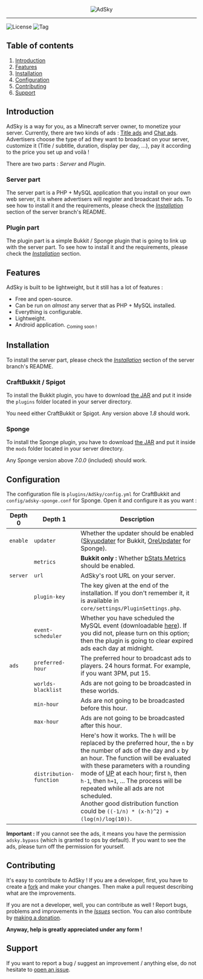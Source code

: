 <div align="center">

![AdSky](https://i.imgur.com/iXDw1o9.png)

</div>

----------

![License](https://img.shields.io/github/license/Skyost/AdSky.svg?style=flat-square)
![Tag](https://img.shields.io/github/tag/Skyost/AdSky.svg?style=flat-square)

## Table of contents
 1. [Introduction](#introduction)
 2. [Features](#features)
 3. [Installation](#installation)
 4. [Configuration](#configuration)
 5. [Contributing](#contributing)
 6. [Support](#support)

## Introduction
AdSky is a way for you, as a Minecraft server owner, to monetize your server. Currently, there are two kinds of ads : [Title ads](https://github.com/Skyost/AdSky/blob/server/assets/img/previews/preview-0.png) and [Chat ads](https://github.com/Skyost/AdSky/blob/server/assets/img/previews/preview-1.png). Advertisers choose the type of ad they want to broadcast on your server, customize it (Title / subtitle, duration, display per day, ...), pay it according to the price you set up and voilà !

There are two parts : *Server* and *Plugin*.

### Server part
The server part is a PHP + MySQL application that you install on your own web server, it is where advertisers will register and broadcast their ads. To see how to install it and the requirements, please check the [*Installation*](https://github.com/Skyost/AdSky/tree/server#installation) section of the server branch's README.

### Plugin part
The plugin part is a simple Bukkit / Sponge plugin that is going to link up with the server part. To see how to install it and the requirements, please check the [*Installation*](#installation) section.

## Features
AdSky is built to be lightweight, but it still has a lot of features :

 - Free and open-source.
 - Can be run on *almost* any server that as PHP + MySQL installed.
 - Everything is configurable.
 - Lightweight.
 - Android application. <sub>Coming soon !</sub>

## Installation

To install the server part, please check the [*Installation*](https://github.com/Skyost/AdSky#installation) section of the server branch's README.

### CraftBukkit / Spigot

To install the Bukkit plugin, you have to download [the JAR](https://dev.bukkit.org/projects/adsky/files) and put it inside the `plugins` folder located in your server directory.

You need either CraftBukkit or Spigot. Any version above _1.8_ should work.

### Sponge

To install the Sponge plugin, you have to download [the JAR](https://ore.spongepowered.org/Skyost/AdSky/versions/recommended/download) and put it inside the `mods` folder located in your server directory.

Any Sponge version above _7.0.0_ (included) should work.

## Configuration
The configuration file is `plugins/AdSky/config.yml` for CraftBukkit and `config/adsky-sponge.conf` for Sponge. Open it and configure it as you want :

| Depth 0  | Depth 1                 | Description                                                                                                                                                                                                                                                                                                                                                                                                                                                                                          |
| -------- | ----------------------- | ---------------------------------------------------------------------------------------------------------------------------------------------------------------------------------------------------------------------------------------------------------------------------------------------------------------------------------------------------------------------------------------------------------------------------------------------------------------------------------------------------- |
| `enable` | `updater`               | Whether the updater should be enabled ([Skyupdater](https://www.skyost.eu/skyupdater.txt) for Bukkit, [OreUpdater](https://github.com/Skyost/AdSky/blob/plugin/adsky-sponge/src/main/java/fr/skyost/adsky/sponge/utils/OreUpdater.java) for Sponge).                                                                                                                                                                                                                                                 |
|          | `metrics`               | **Bukkit only :** Whether [bStats Metrics](https://bstats.org/) should be enabled.                                                                                                                                                                                                                                                                                                                                                                                                                   |
| `server` | `url`                   | AdSky's root URL on your server.                                                                                                                                                                                                                                                                                                                                                                                                                                                                     |
|          | `plugin-key`            | The key given at the end of the installation. If you don't remember it, it is available in `core/settings/PluginSettings.php`.                                                                                                                                                                                                                                                                                                                                                                       |
|          | `event-scheduler`       | Whether you have scheduled the MySQL event (downloadable [here](https://github.com/Skyost/AdSky/blob/server/install/sql/clearExpiredAds.sql)). If you did not, please turn on this option; then the plugin is going to clear expired ads each day at midnight.                                                                                                                                                                                                                                       |
| `ads`    | `preferred-hour`        | The preferred hour to broadcast ads to players. 24 hours format. For example, if you want 3PM, put 15.                                                                                                                                                                                                                                                                                                                                                                                               |
|          | `worlds-blacklist`      | Ads are not going to be broadcasted in these worlds.                                                                                                                                                                                                                                                                                                                                                                                                                                                 |
|          | `min-hour`              | Ads are not going to be broadcasted before this hour.                                                                                                                                                                                                                                                                                                                                                                                                                                                |
|          | `max-hour`              | Ads are not going to be broadcasted after this hour.                                                                                                                                                                                                                                                                                                                                                                                                                                                 |
|          | `distribution-function` | Here's how it works. The `h` will be replaced by the preferred hour, the `n` by the number of ads of the day and `x` by an hour. The function will be evaluated with these parameters with a rounding mode of [UP](https://docs.oracle.com/javase/7/docs/api/java/math/RoundingMode.html) at each hour; first `h`, then `h-1`, then `h+1`, ... The process will be repeated while all ads are not scheduled.<br>Another good distribution function could be `((-1/n) * (x-h)^2) + (log(n)/log(10))`. |

**Important :** If you cannot see the ads, it means you have the permission `adsky.bypass` (which is granted to ops by default). If you want to see the ads, please turn off the permission for yourself.

## Contributing
It's easy to contribute to AdSky ! If you are a developer, first, you have to create a [fork](https://github.com/Skyost/AdSky/fork) and make your changes. Then make a pull request describing what are the improvements.

If you are not a developer, well, you can contribute as well ! Report bugs, problems and improvements in the [*Issues*](https://github.com/Skyost/AdSky/issues) section. You can also contribute by [making a donation](https://www.paypal.com/cgi-bin/webscr?hosted_button_id=XLEBVBMQNTXMY&item_name=AdSky&cmd=_s-xclick).

**Anyway, help is greatly appreciated under any form !**

## Support
If you want to report a bug / suggest an improvement / anything else, do not hesitate to [open an issue](https://github.com/Skyost/AdSky/issues/new).
